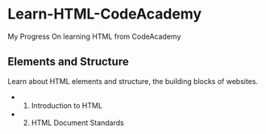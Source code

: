 # Learn-HTML-CodeAcademy
My Progress On learning HTML from CodeAcademy


## Elements and Structure
Learn about HTML elements and structure, the building blocks of websites.
- 1. Introduction to HTML
- 2. HTML Document Standards
